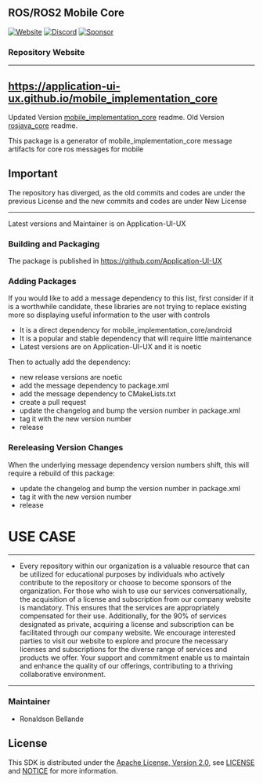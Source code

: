 ## ROS/ROS2 Mobile Core

[![Website](https://img.shields.io/badge/Visit%20our-Website-0099cc?style=for-the-badge)](https://https://application-ui-ux.github.io)
[![Discord](https://img.shields.io/badge/Join%20our-Discord-7289DA?logo=discord&style=for-the-badge)](https://discord.gg/Yc72nd4w)
[![Sponsor](https://img.shields.io/badge/Sponsor-Application%20UI%20UX%20Research-red?style=for-the-badge&logo=github)](https://github.com/sponsors/Application-UI-UX)
### Repository Website
---------------------------------------------------------------------------------------
https://application-ui-ux.github.io/mobile_implementation_core
---------------------------------------------------------------------------------------

Updated Version [mobile_implementation_core](https://github.com/Application-UI-UX/mobile_implementation_core) readme.
Old Version [rosjava_core](https://github.com/rosjava/rosjava_core) readme.

This package is a generator of mobile_implementation_core message artifacts for core ros messages for mobile

## Important
The repository has diverged, as the old commits and codes are under the previous License and
the new commits and codes are under New License

---------------------------------------------------------------------------------------
Latest versions and Maintainer is on Application-UI-UX

### Building and Packaging
The package is published in https://github.com/Application-UI-UX

### Adding Packages

If you would like to add a message dependency to this list, first consider if it is a worthwhile candidate, these libraries 
are not trying  to replace existing more so displaying useful information to the user with controls

* It is a direct dependency for mobile_implementation_core/android
* It is a popular and stable dependency that will require little maintenance
* Latest versions are on Application-UI-UX and it is noetic

Then to actually add the dependency:

* new release versions are noetic
* add the message dependency to package.xml
* add the message dependency to CMakeLists.txt
* create a pull request
* update the changelog and bump the version number in package.xml
* tag it with the new version number
* release

### Rereleasing Version Changes

When the underlying message dependency version numbers shift, this will
require a rebuild of this package:

* update the changelog and bump the version number in package.xml
* tag it with the new version number
* release


# USE CASE
--------------------------------------------------------------------------------------------------------
* Every repository within our organization is a valuable resource that can be utilized for educational purposes by individuals who actively contribute to the repository or choose to become sponsors of the organization. For those who wish to use our services conversationally, the acquisition of a license and subscription from our company website is mandatory. This ensures that the services are appropriately compensated for their use. Additionally, for the 90% of services designated as private, acquiring a license and subscription can be facilitated through our company website. We encourage interested parties to visit our website to explore and procure the necessary licenses and subscriptions for the diverse range of services and products we offer. Your support and commitment enable us to maintain and enhance the quality of our offerings, contributing to a thriving collaborative environment.
--------------------------------------------------------------------------------------------------------


### Maintainer
* Ronaldson Bellande


## License
This SDK is distributed under the [Apache License, Version 2.0](https://www.apache.org/licenses/LICENSE-2.0), see [LICENSE](https://github.com/Application-UI-UX/mobile_implementation_core_build_tools/blob/master/LICENSE) and [NOTICE](https://github.com/Application-UI-UX//blob/master/LICENSE) for more information.
